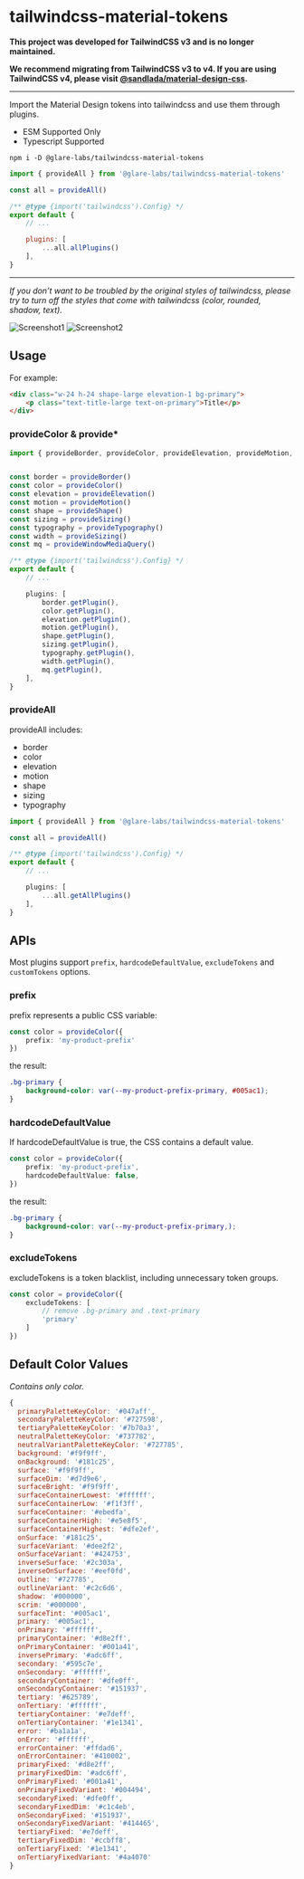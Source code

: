 # tailwindcss-material-tokens

**This project was developed for TailwindCSS v3 and is no longer maintained.**

**We recommend migrating from TailwindCSS v3 to v4. If you are using TailwindCSS v4, please visit [@sandlada/material-design-css](https://github.com/sandlada/material-design-css).**

---

Import the Material Design tokens into tailwindcss and use them through plugins.

+ ESM Supported Only
+ Typescript Supported

```
npm i -D @glare-labs/tailwindcss-material-tokens
```

```javascript
import { provideAll } from '@glare-labs/tailwindcss-material-tokens'

const all = provideAll()

/** @type {import('tailwindcss').Config} */
export default {
    // ...

    plugins: [
        ...all.allPlugins()
    ],
}
```

---

_If you don’t want to be troubled by the original styles of tailwindcss, please try to turn off the styles that come with tailwindcss (color, rounded, shadow, text)._

![Screenshot1](https://github.com/glare-labs/tailwindcss-material-tokens/blob/main/imgs/Part-1.png?raw=true)
![Screenshot2](https://github.com/glare-labs/tailwindcss-material-tokens/blob/main/imgs/Part-2.png?raw=true)

## Usage

For example:

```html
<div class="w-24 h-24 shape-large elevation-1 bg-primary">
    <p class="text-title-large text-on-primary">Title</p>
</div>
```

### provideColor & provide*

```typescript
import { provideBorder, provideColor, provideElevation, provideMotion, provideShape, provideSizing, provideTypography, provideWindowMediaQuery } from '@glare-labs/tailwindcss-material-tokens'


const border = provideBorder()
const color = provideColor()
const elevation = provideElevation()
const motion = provideMotion()
const shape = provideShape()
const sizing = provideSizing()
const typography = provideTypography()
const width = provideSizing()
const mq = provideWindowMediaQuery()

/** @type {import('tailwindcss').Config} */
export default {
    // ...

    plugins: [
        border.getPlugin(),
        color.getPlugin(),
        elevation.getPlugin(),
        motion.getPlugin(),
        shape.getPlugin(),
        sizing.getPlugin(),
        typography.getPlugin(),
        width.getPlugin(),
        mq.getPlugin(),
    ],
}
```

### provideAll

provideAll includes:

+ border
+ color
+ elevation
+ motion
+ shape
+ sizing
+ typography

```typescript
import { provideAll } from '@glare-labs/tailwindcss-material-tokens'

const all = provideAll()

/** @type {import('tailwindcss').Config} */
export default {
    // ...

    plugins: [
        ...all.getAllPlugins()
    ],
}
```

## APIs

Most plugins support `prefix`, `hardcodeDefaultValue`, `excludeTokens` and `customTokens` options.

### prefix

prefix represents a public CSS variable:

```typescript
const color = provideColor({
    prefix: 'my-product-prefix'
})
```

the result:

```css
.bg-primary {
    background-color: var(--my-product-prefix-primary, #005ac1);
}
```

### hardcodeDefaultValue

If hardcodeDefaultValue is true, the CSS contains a default value.

```typescript
const color = provideColor({
    prefix: 'my-product-prefix',
    hardcodeDefaultValue: false,
})
```

the result:

```css
.bg-primary {
    background-color: var(--my-product-prefix-primary,);
}
```

### excludeTokens

excludeTokens is a token blacklist, including unnecessary token groups.

```typescript
const color = provideColor({
    excludeTokens: [
        // remove .bg-primary and .text-primary
        'primary'
    ]
})
```

## Default Color Values

_Contains only color._

```javascript
{
  primaryPaletteKeyColor: '#047aff',
  secondaryPaletteKeyColor: '#727598',
  tertiaryPaletteKeyColor: '#7b70a3',
  neutralPaletteKeyColor: '#737782',
  neutralVariantPaletteKeyColor: '#727785',
  background: '#f9f9ff',
  onBackground: '#181c25',
  surface: '#f9f9ff',
  surfaceDim: '#d7d9e6',
  surfaceBright: '#f9f9ff',
  surfaceContainerLowest: '#ffffff',
  surfaceContainerLow: '#f1f3ff',
  surfaceContainer: '#ebedfa',
  surfaceContainerHigh: '#e5e8f5',
  surfaceContainerHighest: '#dfe2ef',
  onSurface: '#181c25',
  surfaceVariant: '#dee2f2',
  onSurfaceVariant: '#424753',
  inverseSurface: '#2c303a',
  inverseOnSurface: '#eef0fd',
  outline: '#727785',
  outlineVariant: '#c2c6d6',
  shadow: '#000000',
  scrim: '#000000',
  surfaceTint: '#005ac1',
  primary: '#005ac1',
  onPrimary: '#ffffff',
  primaryContainer: '#d8e2ff',
  onPrimaryContainer: '#001a41',
  inversePrimary: '#adc6ff',
  secondary: '#595c7e',
  onSecondary: '#ffffff',
  secondaryContainer: '#dfe0ff',
  onSecondaryContainer: '#151937',
  tertiary: '#625789',
  onTertiary: '#ffffff',
  tertiaryContainer: '#e7deff',
  onTertiaryContainer: '#1e1341',
  error: '#ba1a1a',
  onError: '#ffffff',
  errorContainer: '#ffdad6',
  onErrorContainer: '#410002',
  primaryFixed: '#d8e2ff',
  primaryFixedDim: '#adc6ff',
  onPrimaryFixed: '#001a41',
  onPrimaryFixedVariant: '#004494',
  secondaryFixed: '#dfe0ff',
  secondaryFixedDim: '#c1c4eb',
  onSecondaryFixed: '#151937',
  onSecondaryFixedVariant: '#414465',
  tertiaryFixed: '#e7deff',
  tertiaryFixedDim: '#ccbff8',
  onTertiaryFixed: '#1e1341',
  onTertiaryFixedVariant: '#4a4070'
}
```
